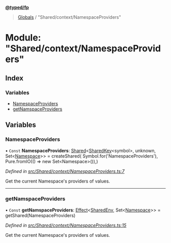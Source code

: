 **[@typed/fp](../README.md)**

> [Globals](../globals.md) / "Shared/context/NamespaceProviders"

# Module: "Shared/context/NamespaceProviders"

## Index

### Variables

* [NamespaceProviders](_shared_context_namespaceproviders_.md#namespaceproviders)
* [getNamspaceProviders](_shared_context_namespaceproviders_.md#getnamspaceproviders)

## Variables

### NamespaceProviders

• `Const` **NamespaceProviders**: [Shared](_shared_core_model_shared_.shared.md)\<[SharedKey](_shared_core_model_sharedkey_.sharedkey.md)\<symbol>, unknown, Set\<[Namespace](_shared_core_model_namespace_.namespace.md)>> = createShared( Symbol.for('NamespaceProviders'), Pure.fromIO(() => new Set\<Namespace>()),)

*Defined in [src/Shared/context/NamespaceProviders.ts:7](https://github.com/TylorS/typed-fp/blob/8639976/src/Shared/context/NamespaceProviders.ts#L7)*

Get the current Namespace's providers of values.

___

### getNamspaceProviders

• `Const` **getNamspaceProviders**: [Effect](_effect_effect_.effect.md)\<[SharedEnv](../interfaces/_shared_core_services_sharedenv_.sharedenv.md), Set\<[Namespace](_shared_core_model_namespace_.namespace.md)>> = getShared(NamespaceProviders)

*Defined in [src/Shared/context/NamespaceProviders.ts:15](https://github.com/TylorS/typed-fp/blob/8639976/src/Shared/context/NamespaceProviders.ts#L15)*

Get the current Namespace's providers of values.

